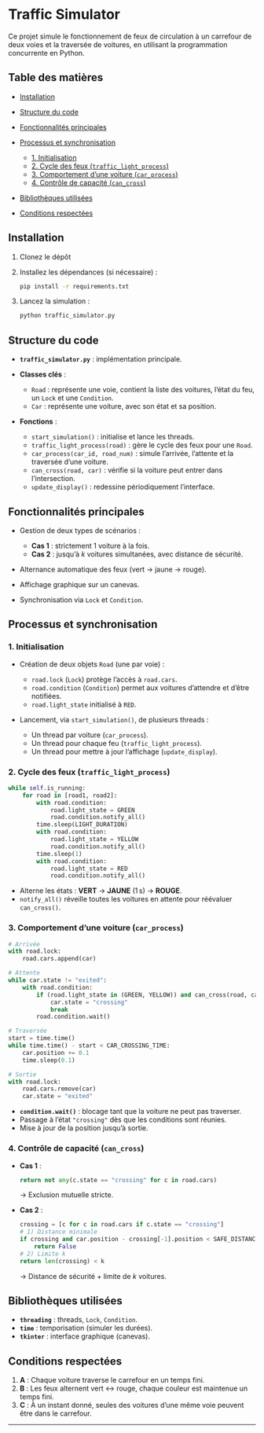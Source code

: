 # Traffic Simulator

Ce projet simule le fonctionnement de feux de circulation à un carrefour de deux voies et la traversée de voitures, en utilisant la programmation concurrente en Python.

## Table des matières

* [Installation](#installation)
* [Structure du code](#structure-du-code)
* [Fonctionnalités principales](#fonctionnalités-principales)
* [Processus et synchronisation](#processus-et-synchronisation)

  * [1. Initialisation](#1-initialisation)
  * [2. Cycle des feux (`traffic_light_process`)](#2-cycle-des-feux-traffic_light_process)
  * [3. Comportement d’une voiture (`car_process`)](#3-comportement-dune-voiture-car_process)
  * [4. Contrôle de capacité (`can_cross`)](#4-contrôle-de-capacité-can_cross)
* [Bibliothèques utilisées](#bibliothèques-utilisées)
* [Conditions respectées](#conditions-respectées)

## Installation

1. Clonez le dépôt

2. Installez les dépendances (si nécessaire) :

   ```bash
   pip install -r requirements.txt
   ```
3. Lancez la simulation :

   ```bash
   python traffic_simulator.py
   ```

## Structure du code

* **`traffic_simulator.py`** : implémentation principale.
* **Classes clés** :

  * `Road` : représente une voie, contient la liste des voitures, l’état du feu, un `Lock` et une `Condition`.
  * `Car` : représente une voiture, avec son état et sa position.
* **Fonctions** :

  * `start_simulation()` : initialise et lance les threads.
  * `traffic_light_process(road)` : gère le cycle des feux pour une `Road`.
  * `car_process(car_id, road_num)` : simule l’arrivée, l’attente et la traversée d’une voiture.
  * `can_cross(road, car)` : vérifie si la voiture peut entrer dans l’intersection.
  * `update_display()` : redessine périodiquement l’interface.

## Fonctionnalités principales

* Gestion de deux types de scénarios :

  * **Cas 1** : strictement 1 voiture à la fois.
  * **Cas 2** : jusqu’à *k* voitures simultanées, avec distance de sécurité.
* Alternance automatique des feux (vert → jaune → rouge).
* Affichage graphique sur un canevas.
* Synchronisation via `Lock` et `Condition`.

## Processus et synchronisation

### 1. Initialisation

* Création de deux objets `Road` (une par voie) :

  * `road.lock` (`Lock`) protège l’accès à `road.cars`.
  * `road.condition` (`Condition`) permet aux voitures d’attendre et d’être notifiées.
  * `road.light_state` initialisé à `RED`.
* Lancement, via `start_simulation()`, de plusieurs threads :

  * Un thread par voiture (`car_process`).
  * Un thread pour chaque feu (`traffic_light_process`).
  * Un thread pour mettre à jour l’affichage (`update_display`).

### 2. Cycle des feux (`traffic_light_process`)

```python
while self.is_running:
    for road in [road1, road2]:
        with road.condition:
            road.light_state = GREEN
            road.condition.notify_all()
        time.sleep(LIGHT_DURATION)
        with road.condition:
            road.light_state = YELLOW
            road.condition.notify_all()
        time.sleep(1)
        with road.condition:
            road.light_state = RED
            road.condition.notify_all()
```

* Alterne les états : **VERT** → **JAUNE** (1 s) → **ROUGE**.
* `notify_all()` réveille toutes les voitures en attente pour réévaluer `can_cross()`.

### 3. Comportement d’une voiture (`car_process`)

```python
# Arrivée
with road.lock:
    road.cars.append(car)

# Attente
while car.state != "exited":
    with road.condition:
        if (road.light_state in (GREEN, YELLOW)) and can_cross(road, car):
            car.state = "crossing"
            break
        road.condition.wait()

# Traversée
start = time.time()
while time.time() - start < CAR_CROSSING_TIME:
    car.position += 0.1
    time.sleep(0.1)

# Sortie
with road.lock:
    road.cars.remove(car)
    car.state = "exited"
```

* **`condition.wait()`** : blocage tant que la voiture ne peut pas traverser.
* Passage à l’état `"crossing"` dès que les conditions sont réunies.
* Mise à jour de la position jusqu’à sortie.

### 4. Contrôle de capacité (`can_cross`)

* **Cas 1** :

  ```python
  return not any(c.state == "crossing" for c in road.cars)
  ```

  → Exclusion mutuelle stricte.

* **Cas 2** :

  ```python
  crossing = [c for c in road.cars if c.state == "crossing"]
  # 1) Distance minimale
  if crossing and car.position - crossing[-1].position < SAFE_DISTANCE/CANVAS_WIDTH:
      return False
  # 2) Limite k
  return len(crossing) < k
  ```

  → Distance de sécurité + limite de *k* voitures.

## Bibliothèques utilisées

* **`threading`** : threads, `Lock`, `Condition`.
* **`time`** : temporisation (simuler les durées).
* **`tkinter`** : interface graphique (canevas).

## Conditions respectées

1. **A** : Chaque voiture traverse le carrefour en un temps fini.
2. **B** : Les feux alternent vert ↔ rouge, chaque couleur est maintenue un temps fini.
3. **C** : À un instant donné, seules des voitures d’une même voie peuvent être dans le carrefour.

---

